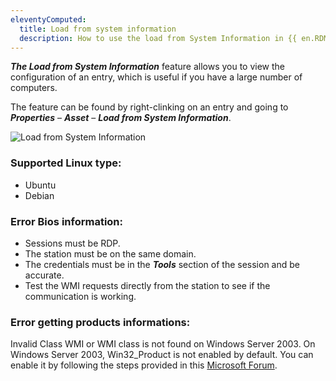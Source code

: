 ```yaml
---
eleventyComputed:
  title: Load from system information
  description: How to use the load from System Information in {{ en.RDM }}
---
```

***The Load from System Information*** feature allows you to view the configuration of an entry, which is useful if you have a large number of computers.

The feature can be found by right-clinking on an entry and going to ***Properties*** – ***Asset*** – ***Load from System Information***.

![Load from System Information](https://webdevolutions.azureedge.net/docs/en/kb/KB6103.png) 

### Supported Linux type:

- Ubuntu
- Debian

### Error Bios information:

- Sessions must be RDP.
- The station must be on the same domain.
- The credentials must be in the ***Tools*** section of the session and be accurate.
- Test the WMI requests directly from the station to see if the communication is working.

### Error getting products informations:

Invalid Class WMI or WMI class is not found on Windows Server 2003. On Windows Server 2003, Win32_Product is not enabled by default. You can enable it by following the steps provided in this [Microsoft Forum](https://social.msdn.microsoft.com/Forums/vstudio/en-US/6fb0d3ea-1ccf-4554-bdf1-79c9e24388af/invalid-class-wmi-windows-2003-server).

